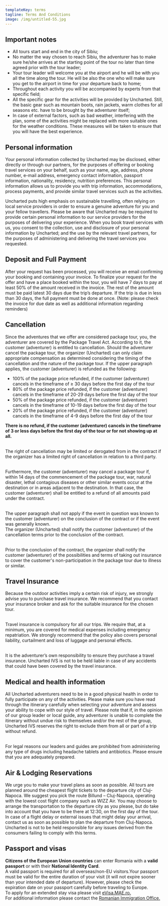 ```yaml
---
templateKey: terms
tagline: Terms And Conditions
image: /img/untitled-55.jpg
---
```

## Important notes

* All tours start and end in the city of Sibiu;
* No matter the way chosen to reach Sibiu, the adventurer has to make sure he/she arrives at the starting point of the tour no later than time agreed prior with the tour leader;
* Your tour leader will welcome you at the airport and he will be with you all the time along the tour. He will be also the one who will make sure you get to the airport in time for your departure back to home;
* Throughout each activity you will be accompanied by experts from that specific field;
* All the specific gear for the activities will be provided by Uncharted. Still, the basic gear such as mountain boots, rain jackets, warm clothes for all seasons etc. have to be brought by the adventurer itself;
* In case of external factors, such as bad weather, interfering with the plan, some of the activities might be replaced with more suitable ones for the weather conditions. These measures will be taken to ensure that you will have the best experience.

## Personal information

Your personal information collected by Uncharted may be disclosed, either directly or through our partners, for the purposes of offering or booking travel services on your behalf, such as your name, age, address, phone number, e-mail address, emergency contact information, passport information, nationality, residency, nutrition preferences. This personal information allows us to provide you with trip information, accommodations, process payments, and provide similar travel services such as the activities.

Uncharted puts high emphasis on sustainable travelling, often relying on local service providers in order to ensure a genuine adventure for you and your fellow travellers. Please be aware that Uncharted may be required to provide certain personal information to our service providers for the purposes of delivering your experience. When you book travel services with us, you consent to the collection, use and disclosure of your personal information by Uncharted; and the use by the relevant travel partners, for the purposes of administering and delivering the travel services you requested.

## Deposit and Full Payment

After your request has been processed, you will receive an email confirming your booking and containing your invoice. To finalize your request for the offer and have a place booked within the tour, you will have 7 days to pay at least 50% of the amount received in the invoice. The rest of the amount must be paid latest 30 days due the trip’s departure. If the trip is due in less than 30 days, the full payment must be done at once. (Note: please check the invoice for due date as well as additional information regarding reminders)

## Cancellation

Since the adventures that we offer are considered package tour, you, the adventurer are covered by the Package Travel Act. According to it, the customer (adventurer) is entitled to cancellation. Should the adventurer cancel the package tour, the organizer (Uncharted) can only claim appropriate compensation as determined considering the timing of the cancellation and the nature of the package tour. If the upper paragraph applies, the customer (adventurer) is refunded as the following:  

* 100% of the package price refunded, if the customer (adventurer) cancels in the timeframe of ≥ 30 days before the first day of the tour
* 80% of the package price refunded, if the customer (adventurer) cancels in the timeframe of 20-29 days before the first day of the tour  
* 50% of the package price refunded, if the customer (adventurer) cancels in the timeframe of 10-19 days before the first day of the tour 
* 20% of the package price refunded, if the customer (adventurer) cancels in the timeframe of 4-9 days before the first day of the tour

**There is no refund, if the customer (adventurer) cancels in the timeframe of 3 or less days before the first day of the tour or for not showing up at all.**

\
The right of cancellation may be limited or derogated from in the contract if the organizer has a limited right of cancellation in relation to a third party.

\
Furthermore, the customer (adventurer) may cancel a package tour if, within 14 days of the commencement of the package tour, war, natural disaster, lethal contagious diseases or other similar events occur at the destination or in areas adjacent to the destination. In that case, the customer (adventurer) shall be entitled to a refund of all amounts paid under the contract.

\
The upper paragraph shall not apply if the event in question was known to the customer (adventurer) on the conclusion of the contract or if the event was generally known.\
The organizer (Uncharted) shall notify the customer (adventurer) of the cancellation terms prior to the conclusion of the contract.

\
Prior to the conclusion of the contract, the organizer shall notify the customer (adventurer) of the possibilities and terms of taking out insurance to cover the customer's non-participation in the package tour due to illness or similar.

## Travel Insurance

Because the outdoor activities imply a certain risk of injury, we strongly advise you to purchase travel insurance. We recommend that you contact your insurance broker and ask for the suitable insurance for the chosen tour.

\
Travel insurance is compulsory for all our trips. We require that, at a minimum, you are covered for medical expenses including emergency repatriation. We strongly recommend that the policy also covers personal liability, curtailment and loss of luggage and personal effects.

\
It is the adventurer’s own responsibility to ensure they purchase a travel insurance. Uncharted IVS is not to be held liable in case of any accidents that could have been covered by the travel insurance.

## Medical and health information

All Uncharted adventurers need to be in a good physical health in order to fully participate on any of the activities. Please make sure you have read through the itinerary carefully when selecting your adventure and assess your ability to cope with our style of travel. Please note that if, in the opinion of our group leader or local guide, any adventurer is unable to complete the itinerary without undue risk to themselves and/or the rest of the group, Uncharted IVS reserves the right to exclude them from all or part of a trip without refund.

\
For legal reasons our leaders and guides are prohibited from administering any type of drugs including headache tablets and antibiotics. Please ensure that you are adequately prepared.

## Air & Lodging Reservations

We urge you to make your travel plans as soon as possible. All tours are planned around the cheapest flight tickets to the departure city of Cluj-Napoca. We suggest you pick the route Billund – Cluj-Napoca, operating with the lowest cost flight company such as WIZZ Air. You may choose to arrange the transportation to the departure city as you please, but do take into account that you have to be there at 12:30, on the first day of the tour.\
In case of a flight delay or external issues that might delay your arrival, contact us as soon as possible to plan the departure from Cluj-Napoca. Uncharted is not to be held responsible for any issues derived from the consumers failing to comply with this terms.

## Passport and visas

**Citizens of the European Union countries** can enter Romania with a **valid passport** or with their **National Identity Card**.\
A valid passport is required for all overseas/non-EU visitors.Your passport must be valid for the entire duration of your visit (it will not expire sooner than your intended date of departure). However, please check the expiration date on your passport carefully before traveling to Europe.\
To apply for an extended stay visa please visit [eVisa.MAE.ro.](http://evisa.mae.ro/)\
For additional information please contact the [Romanian Immigration Office.](http://igi.mai.gov.ro/en)
